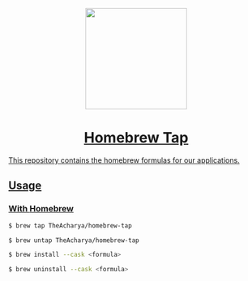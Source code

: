 
<p align="center">
  <a href="https://github.com/TheAcharya/homebrew-tap"><img src="https://brew.sh/assets/img/homebrew.svg" height="200">
  <h1 align="center">Homebrew Tap</h1>
</p>

This repository contains the homebrew formulas for our applications.

## Usage

### With [Homebrew](https://brew.sh/)

```bash
$ brew tap TheAcharya/homebrew-tap
```

```bash
$ brew untap TheAcharya/homebrew-tap
```

```bash
$ brew install --cask <formula>
```

```bash
$ brew uninstall --cask <formula>
```
